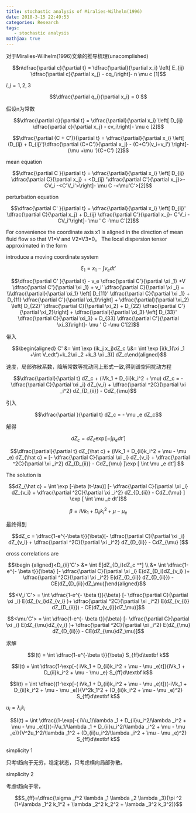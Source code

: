 ```yaml
---
title: stochastic analysis of Miralies-Wilhelm(1996)
date: 2018-3-15 22:49:53
categories: Research
tags: 
   - stochastic analysis
mathjax: true
---
```

对于Miralies-Wilhelm(1996)文章的推导梳理(unacomplished)
<!--  more -->
$$n\dfrac{\partial c}{\partial t} = \dfrac{\partial}{\partial x_i} \left[  E_{ij} \dfrac{\partial c}{\partial x_j} - cq_i\right]- n \mu c [1]$$

$i,j=1,2,3$

$$\dfrac{\partial q_i}{\partial x_i} = 0 $$

假设n为常数

$$\dfrac{\partial c}{\partial t} = \dfrac{\partial}{\partial x_i} \left[  D_{ij} \dfrac{\partial c}{\partial x_j} - cv_i\right]-  \mu c [2]$$

$$\dfrac{\partial (C + C')}{\partial t} = \dfrac{\partial}{\partial x_i} \left[  (D_{ij} + D_{ij}')\dfrac{\partial (C+C')}{\partial x_j} - (C+C')(v_i+v_i') \right]-  (\mu +\mu ')(C+C') [2]$$

mean equation

$$\dfrac{\partial C }{\partial t} = \dfrac{\partial}{\partial x_i} \left[  D_{ij} \dfrac{\partial C}{\partial x_j} + <D_{ij} '\dfrac{\partial C'}{\partial x_j}>- CV_i -<C'V_i'>\right]-  \mu C -<\mu'C'>[2]$$

perturbation equation

$$\dfrac{\partial C' }{\partial t} = \dfrac{\partial}{\partial x_i} \left[  D_{ij}' \dfrac{\partial C}{\partial x_j} + D_{ij} \dfrac{\partial C'}{\partial x_j}- C'V_i -CV_i'\right]-  \mu ' C -\mu C'[2]$$

For convenience the coordinate axis x1 is aligned in the direction of mean fluid flow so that V1=V and V2=V3=0。 The local dispersion tensor approximated in the form 

introduce a moving coordinate system

$$\xi _1 = x_1 - \int v_e dt'$$

$$\dfrac{\partial C' }{\partial t} - v_e \dfrac{\partial C'}{\partial \xi _1} +V \dfrac{\partial C'}{\partial \xi _1} + v_i' \dfrac{\partial C}{\partial \xi _i} = \\\dfrac{\partial}{\partial \xi_1} \left[  D_{11}' \dfrac{\partial C}{\partial \xi _1} + D_{11} \dfrac{\partial C'}{\partial \xi_1}\right] + \dfrac{\partial}{\partial \xi_2} \left[  D_{22}' \dfrac{\partial C}{\partial \xi_2} + D_{22} \dfrac{\partial C'}{\partial \xi_2}\right] + \dfrac{\partial}{\partial \xi_3} \left[  D_{33}' \dfrac{\partial C}{\partial \xi_3} + D_{33} \dfrac{\partial C'}{\partial \xi_3}\right]-  \mu ' C -\mu C'[2]$$



带入

$$\begin{aligned} C' &=  \int \exp (ik_j x_j)dZ_c \\&= \int \exp [i(k_1(\xi _1 +\int V_edt')+k_2\xi _2 +k_3 \xi _3)] dZ_c\end{aligned}$$

速度，局部弥散系数，降解常数等扰动同上形式一致,得到谱空间扰动方程

$$\dfrac{\partial}{\partial t} dZ_c + (iVk_1 + D_{ii}k_i^2  + \mu) dZ_c = - \dfrac{\partial C}{\partial \xi _i} dZ_{v_i} + \dfrac{\partial ^2C}{\partial \xi _i^2} dZ_{D_{ii}} - CdZ_{\mu}$$

引入

$$\dfrac{\partial }{\partial t} dZ_c = - \mu _e dZ_c$$

解得

$$dZ_c =  dZ_{\hat c} \exp [- \int \mu _e dt']$$

$$\dfrac{\partial}{\partial t} dZ_{\hat c} + (iVk_1 + D_{ii}k_i^2  + \mu - \mu _e) dZ_{\hat c} = [- \dfrac{\partial C}{\partial \xi _i} dZ_{v_i} + \dfrac{\partial ^2C}{\partial \xi _i^2} dZ_{D_{ii}} - CdZ_{\mu} ]\exp [ \int \mu _e dt'] $$

The solution is 

$$dZ_{\hat c} = \int \exp [-\beta (t-\tau)] [- \dfrac{\partial C}{\partial \xi _i} dZ_{v_i} + \dfrac{\partial ^2C}{\partial \xi _i^2} dZ_{D_{ii}} - CdZ_{\mu} ] \exp [ \int \mu _e dt']$$

$$\beta = iVk_1 + D_{ii}k_i^2  + \mu - \mu _e$$

最终得到

$$dZ_c = \dfrac{1-e^{-\beta t}}{\beta}[- \dfrac{\partial C}{\partial \xi _i} dZ_{v_i} + \dfrac{\partial ^2C}{\partial \xi _i^2} dZ_{D_{ii}} - CdZ_{\mu} ]$$

cross correlations are 

$$\begin {aligned}<D_{ii}'C'> &= \int E[dZ_{D_i}dZ_c ^*] \\ &= \int \dfrac{1-e^{- \beta t}}{\beta} [- \dfrac{\partial C}{\partial \xi _i} E(dZ_{D_i}dZ_{v_i} )+ \dfrac{\partial ^2C}{\partial \xi _i^2} E(dZ_{D_{ii}} dZ_{D_{ii}}) - CE(dZ_{D_{ii}}dZ_\mu)]\end{aligned}$$

$$<V_i'C'> =  \int \dfrac{1-e^{- \beta t}}{\beta} [- \dfrac{\partial C}{\partial \xi _i} E(dZ_{v_i}dZ_{v_i} )+ \dfrac{\partial ^2C}{\partial \xi _i^2} E(dZ_{v_{i}} dZ_{D_{ii}}) - CE(dZ_{v_{i}}dZ_\mu)]$$

$$<\mu'C'> =  \int \dfrac{1-e^{- \beta t}}{\beta} [- \dfrac{\partial C}{\partial \xi _i} E(dZ_{\mu}dZ_{v_i} )+ \dfrac{\partial ^2C}{\partial \xi _i^2} E(dZ_{\mu} dZ_{D_{ii}}) - CE(dZ_{\mu}dZ_\mu)]$$

求解

$$I(t) = \int \dfrac{1-e^{-\beta t}}{\beta} S_{ff}d\textbf k$$

$$I(t) = \int \dfrac{1-\exp[-( iVk_1 + D_{ii}k_i^2  + \mu - \mu _e)t]}{iVk_1 + D_{ii}k_i^2  + \mu - \mu _e} S_{ff}d\textbf k$$

$$I(t) = \int \dfrac{(1-\exp[-( iVk_1 + D_{ii}k_i^2  + \mu - \mu _e)t])(-iVk_1 + D_{ii}k_i^2  + \mu - \mu _e)}{V^2k_1^2 + (D_{ii}k_i^2  + \mu - \mu _e)^2} S_{ff}d\textbf k$$

$u_i=\lambda _i k_i$

$$I(t) = \int \dfrac{(1-\exp[-( iVu_1/\lambda _1 + D_{ii}u_i^2/\lambda _i^2  + \mu - \mu _e)t])(-iVu_1/\lambda _1 + D_{ii}u_i^2/\lambda _i^2  + \mu - \mu _e)}{V^2u_1^2/\lambda _1^2 + (D_{ii}u_i^2/\lambda _i^2  + \mu - \mu _e)^2} S_{ff}d\textbf k$$

simplicity 1

只考t趋向于无穷，稳定状态，只考虑横向局部弥散。

simplicity 2

考虑t趋向于零，

$$S_{ff}=\dfrac{\sigma _f^2 \lambda _1 \lambda _2 \lambda _3}{\pi ^2 (1+\lambda _1^2 k_1^2 + \lambda _2^2 k_2^2 + \lambda _3^2 k_3^2)}$$

